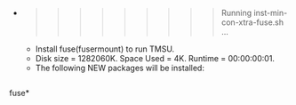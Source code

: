 * >>>>>>>>> Running inst-min-con-xtra-fuse.sh ...
  * Install fuse(fusermount) to run TMSU.
  * Disk size = 1282060K. Space Used = 4K. Runtime = 00:00:00:01.
  * The following NEW packages will be installed:
  ```bash
fuse*
  ```
